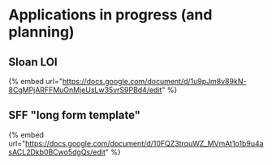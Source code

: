 # Applications in progress (and planning)





##

## Sloan LOI

{% embed url="https://docs.google.com/document/d/1u9pJm8v89kN-8CgMPjARFFMuOnMjeUsLw35vrS9PBd4/edit" %}



## SFF "long form template"

{% embed url="https://docs.google.com/document/d/10FQZ3trquWZ_MVmAt1o1b9u4asACL2Dkb0BCwo5dgQs/edit" %}
